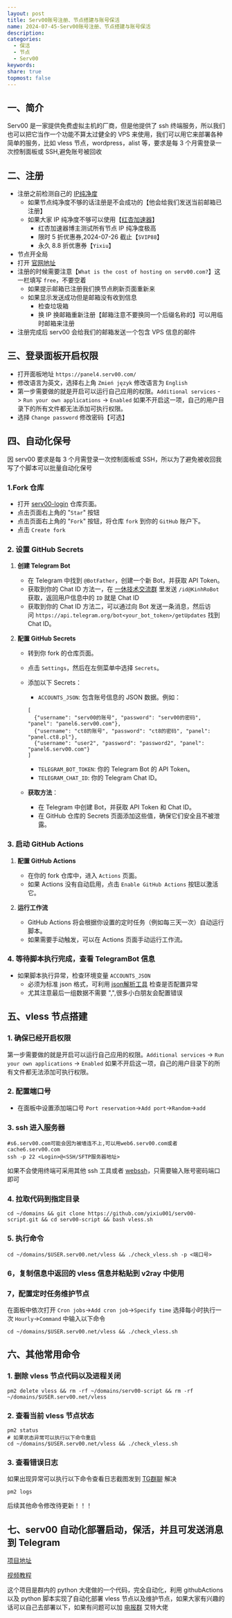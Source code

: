 ```yaml
---  
layout: post  
title: Serv00账号注册、节点搭建与账号保活  
name: 2024-07-45-Serv00账号注册、节点搭建与账号保活  
description:   
categories:  
  - 保活  
  - 节点  
  - Serv00  
keywords:   
share: true  
topmost: false  
---  
```

  
## 一、简介  
  
Serv00 是一家提供免费虚拟主机的厂商，但是他提供了 ssh 终端服务，所以我们也可以把它当作一个功能不算太过健全的 VPS 来使用，我们可以用它来部署各种简单的服务，比如 vless 节点，wordpress，alist 等，要求是每 3 个月需登录一次控制面板或 SSH,避免账号被回收  
  
## 二、注册  
  
- 注册之前检测自己的 [IP纯净度](https://scamalytics.com/)  
    - 如果节点纯净度不够的话注册是不会成功的【他会给我们发送当前邮箱已注册】  
    - 如果大家 IP 纯净度不够可以使用【[红杏加速器](https://hongxingdl.com/web/#/login?code=fOEo9d4m)】  
        - 红杏加速器博主测试所有节点 IP 纯净度极高  
        - 限时 5 折优惠券,2024-07-26 截止【`SVIP88`】  
        - 永久 8.8 折优惠券【`Yixiu`】  
- 节点开全局  
- 打开 [官网地址](https://www.serv00.com/)  
- 注册的时候需要注意【`What is the cost of hosting on serv00.com?`】这一栏填写 `free`，不要空着  
    - 如果提示邮箱已注册我们换节点刷新页面重新来  
    - 如果显示发送成功但是邮箱没有收到信息  
        - 检查垃圾箱  
        - 换 IP 换邮箱重新注册【邮箱注意不要换同一个后缀名称的】可以用临时邮箱来注册  
- 注册完成后 serv00 会给我们的邮箱发送一个包含 VPS 信息的邮件  
  
## 三、登录面板开启权限  
  
- 打开面板地址 `https://panel4.serv00.com/`  
- 修改语言为英文，选择右上角 `Zmień język` 修改语言为 `English`  
- 第一步需要做的就是开启可以运行自己应用的权限。`Additional services` -> `Run your own applications` -> `Enabled` 如果不开启这一项，自己的用户目录下的所有文件都无法添加可执行权限。  
- 选择 `Change password` 修改密码【可选】  
  
## 四、自动化保号  
  
因 serv00 要求是每 3 个月需登录一次控制面板或 SSH，所以为了避免被收回我写了个脚本可以批量自动化保号  
  
### 1.Fork 仓库  
  
- 打开 [serv00-login](https://github.com/yixiu001/serv00-login) 仓库页面。  
- 点击页面右上角的 "`Star`" 按钮  
- 点击页面右上角的 "`Fork`" 按钮，将仓库 `fork` 到你的 `GitHub` 账户下。  
- 点击 `Create fork`  
  
### 2. 设置 GitHub Secrets  
  
1. **创建 Telegram Bot**  
      
    - 在 Telegram 中找到 `@BotFather`，创建一个新 Bot，并获取 API Token。  
    - 获取到你的 Chat ID 方法一，在 [一休技术交流群](https://t.me/yxjsjl) 里发送 `/id@KinhRoBot` 获取，返回用户信息中的 `ID` 就是 Chat ID  
    - 获取到你的 Chat ID 方法二，可以通过向 Bot 发送一条消息，然后访问 `https://api.telegram.org/bot<your_bot_token>/getUpdates` 找到 Chat ID。  
2. **配置 GitHub Secrets**  
      
    - 转到你 fork 的仓库页面。  
          
    - 点击 `Settings`，然后在左侧菜单中选择 `Secrets`。  
          
    - 添加以下 Secrets：    
        - `ACCOUNTS_JSON`: 包含账号信息的 JSON 数据。例如：  
  
		```  
		[    
		  {"username": "serv00的账号", "password": "serv00的密码", "panel": "panel6.serv00.com"},    
		  {"username": "ct8的账号", "password": "ct8的密码", "panel": "panel.ct8.pl"},    
		  {"username": "user2", "password": "password2", "panel": "panel6.serv00.com"}    
		]  
		```  
  
        - `TELEGRAM_BOT_TOKEN`: 你的 Telegram Bot 的 API Token。  
        - `TELEGRAM_CHAT_ID`: 你的 Telegram Chat ID。  
          
    - **获取方法**：  
          
        - 在 Telegram 中创建 Bot，并获取 API Token 和 Chat ID。  
        - 在 GitHub 仓库的 Secrets 页面添加这些值，确保它们安全且不被泄露。  
  
### 3. 启动 GitHub Actions  
  
1. **配置 GitHub Actions**  
      
    - 在你的 fork 仓库中，进入 `Actions` 页面。  
    - 如果 Actions 没有自动启用，点击 `Enable GitHub Actions` 按钮以激活它。  
      
2. **运行工作流**  
      
    - GitHub Actions 将会根据你设置的定时任务（例如每三天一次）自动运行脚本。  
    - 如果需要手动触发，可以在 Actions 页面手动运行工作流。  
  
### 4. 等待脚本执行完成，查看 TelegramBot 信息  
  
- 如果脚本执行异常，检查环境变量 `ACCOUNTS_JSON`  
    - 必须为标准 json 格式，可利用 [json解析工具](https://www.json.cn/) 检查是否配置异常  
    - 尤其注意最后一组数据不需要 ",",很多小白朋友会配置错误  
  
## 五、vless 节点搭建  
  
### 1. 确保已经开启权限  
  
第一步需要做的就是开启可以运行自己应用的权限。`Additional services` -> `Run your own applications` -> `Enabled` 如果不开启这一项，自己的用户目录下的所有文件都无法添加可执行权限。  
  
### 2. 配置端口号  
  
- 在面板中设置添加端口号 `Port reservation`->`Add port`->`Random`->`add`  
  
### 3. ssh 进入服务器  
  
```  
#s6.serv00.com可能会因为被墙连不上,可以用web6.serv00.com或者cache6.serv00.com    
ssh -p 22 <Login>@<SSH/SFTP服务器地址>  
```  
  
如果不会使用终端可采用其他 ssh 工具或者 [webssh](https://ssh.hax.co.id/)，只需要输入账号密码端口即可  
  
### 4. 拉取代码到指定目录  
  
```  
cd ~/domains && git clone https://github.com/yixiu001/serv00-script.git && cd serv00-script && bash vless.sh  
```  
  
### 5. 执行命令  
  
```  
cd ~/domains/$USER.serv00.net/vless && ./check_vless.sh -p <端口号>  
```  
  
### 6，复制信息中返回的 vless 信息并粘贴到 v2ray 中使用  
  
### 7，配置定时任务维护节点  
  
在面板中依次打开 `Cron jobs`->`Add cron job`->`Specify time` 选择每小时执行一次 `Hourly`->`Command` 中输入以下命令  
  
```  
cd ~/domains/$USER.serv00.net/vless && ./check_vless.sh  
```  
  
## 六、其他常用命令  
  
### 1. 删除 vless 节点代码以及进程关闭  
  
```  
pm2 delete vless && rm -rf ~/domains/serv00-script && rm -rf ~/domains/$USER.serv00.net/vless  
```  
  
### 2. 查看当前 vless 节点状态  
  
```  
pm2 status    
# 如果状态异常可以执行以下命令重启    
cd ~/domains/$USER.serv00.net/vless && ./check_vless.sh  
```  
  
### 3. 查看错误日志  
  
如果出现异常可以执行以下命令查看日志截图发到 [TG群聊](https://t.me/yxjsjl) 解决  
  
```  
pm2 logs  
```  
  
后续其他命令修改待更新！！！  
  
## 七、serv00 自动化部署启动，保活，并且可发送消息到 Telegram  
  
[项目地址](https://github.com/jxing666/serv00-autodeploy)  
  
[视频教程](https://www.youtube.com/watch?v=QnlzpvDl_mo)  
  
这个项目是群内的 python 大佬做的一个代码，完全自动化，利用 githubActions 以及 python 脚本实现了自动化部署 vless 节点以及维护节点，如果大家有兴趣的话可以自己去部署以下，如果有问题可以加 [电报群](https://t.me/yxjsjl) 艾特大佬  
